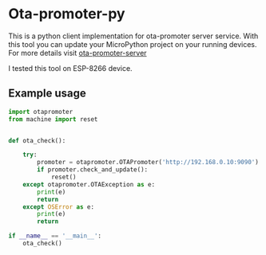 # Ota-promoter-py

This is a python client implementation for ota-promoter server service.
With this tool you can update your MicroPython project on your running
devices. For more details visit [ota-promoter-server](https://github.com/pappz/ota-promoter)

I tested this tool on ESP-8266 device.

## Example usage


```python
import otapromoter
from machine import reset


def ota_check():

    try:
        promoter = otapromoter.OTAPromoter('http://192.168.0.10:9090')
        if promoter.check_and_update():
            reset()
    except otapromoter.OTAException as e:
        print(e)
        return
    except OSError as e:
        print(e)
        return

if __name__ == '__main__':
    ota_check()
``` 
